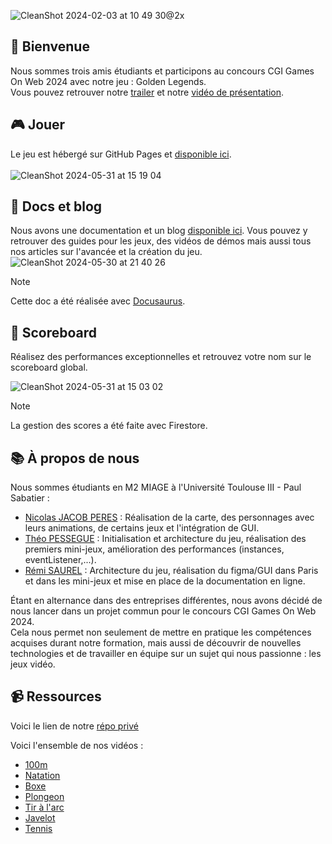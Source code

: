 ![CleanShot 2024-02-03 at 10 49 30@2x](https://github.com/Golden-Legends/golden-legends-back/assets/50367862/c8367dbe-8e97-4e44-9c80-23615743695a)

## 👋 Bienvenue
Nous sommes trois amis étudiants et participons au concours CGI Games On Web 2024 avec notre jeu : Golden Legends.\
Vous pouvez retrouver notre [trailer](https://youtu.be/a7HEL1H-_RU) et notre [vidéo de présentation](https://youtu.be/a7HEL1H-_RU).


## 🎮 Jouer
Le jeu est hébergé sur GitHub Pages et [disponible ici](https://golden-legends.github.io/golden-legends/#/).\
\
![CleanShot 2024-05-31 at 15 19 04](https://github.com/gamesonweb/gow-olympic-edition-goldenlegends/assets/50367862/405a1291-c0ba-429f-bd2d-08913104b444)


## 📕 Docs et blog 
Nous avons une documentation et un blog [disponible ici](https://golden-legends.github.io/golden-legends-docs/). Vous pouvez y retrouver des guides pour les jeux, des vidéos de démos mais aussi tous nos articles sur l'avancée et la création du jeu.
\
![CleanShot 2024-05-30 at 21 40 26](https://github.com/gamesonweb/gow-olympic-edition-goldenlegends/assets/50367862/6082d993-59ca-42bb-a77e-d16b653ed045)
> [!NOTE]
> Cette doc a été réalisée avec [Docusaurus](https://docusaurus.io/).



## 🏅 Scoreboard
Réalisez des performances exceptionnelles et retrouvez votre nom sur le scoreboard global. 

![CleanShot 2024-05-31 at 15 03 02](https://github.com/gamesonweb/gow-olympic-edition-goldenlegends/assets/50367862/987e67dd-fc72-4d78-bda1-de0fe26c1e19)
> [!NOTE]
> La gestion des scores a été faite avec Firestore.


## 📚 À propos de nous
Nous sommes étudiants en M2 MIAGE à l'Université Toulouse III - Paul Sabatier : 
- [Nicolas JACOB PERES](https://github.com/nicolasjp) : Réalisation de la carte, des personnages avec leurs animations, de certains jeux et l'intégration de GUI.
- [Théo PESSEGUE](https://github.com/shannorr) : Initialisation et architecture du jeu, réalisation des premiers mini-jeux, amélioration des performances (instances, eventListener,...).
- [Rémi SAUREL](https://github.com/RemiSaurel) : Architecture du jeu, réalisation du figma/GUI dans Paris et dans les mini-jeux et mise en place de la documentation en ligne.

Étant en alternance dans des entreprises différentes, nous avons décidé de nous lancer dans un projet commun pour le concours CGI Games On Web 2024.\
Cela nous permet non seulement de mettre en pratique les compétences acquises durant notre formation, mais aussi de découvrir de nouvelles technologies et de travailler en équipe sur un sujet qui nous passionne : les jeux vidéo.

## 📹 Ressources
Voici le lien de notre [répo privé](https://github.com/Golden-Legends/golden-legends)

Voici l'ensemble de nos vidéos :
- [100m](https://youtu.be/T_Fbgmi4p40)
- [Natation](https://youtu.be/CUS6Bx78IPM)
- [Boxe](https://youtu.be/d4j3HttVcE4)
- [Plongeon](https://youtu.be/Tdp7TgrVo8I)
- [Tir à l'arc](https://youtu.be/d7kMfUK0dEk)
- [Javelot](https://youtu.be/mZAOfvDtpfE)
- [Tennis](https://youtu.be/LHLuoezAYkA)
